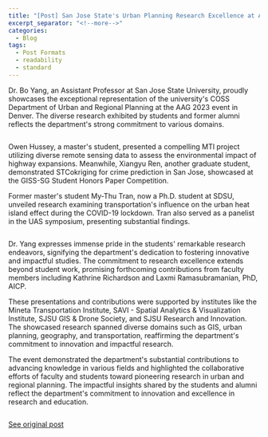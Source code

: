 ```yaml
---
title: "[Post] San Jose State's Urban Planning Research Excellence at AAG 2023"
excerpt_separator: "<!--more-->"
categories:
  - Blog
tags:
  - Post Formats
  - readability
  - standard
---
```

Dr. Bo Yang, an Assistant Professor at San Jose State University, proudly showcases the exceptional representation of the university's COSS Department of Urban and Regional Planning at the AAG 2023 event in Denver. The diverse research exhibited by students and former alumni reflects the department's strong commitment to various domains.

<img src="{{ site.url }}{{ site.baseurl }}/assets/images/Posts/2023032401.jpg" alt="">

Owen Hussey, a master's student, presented a compelling MTI project utilizing diverse remote sensing data to assess the environmental impact of highway expansions. Meanwhile, Xiangyu Ren, another graduate student, demonstrated STCokriging for crime prediction in San Jose, showcased at the GISS-SG Student Honors Paper Competition.

Former master's student My-Thu Tran, now a Ph.D. student at SDSU, unveiled research examining transportation's influence on the urban heat island effect during the COVID-19 lockdown. Tran also served as a panelist in the UAS symposium, presenting substantial findings.

<img src="{{ site.url }}{{ site.baseurl }}/assets/images/Posts/2023032402.jpg" alt="">

Dr. Yang expresses immense pride in the students' remarkable research endeavors, signifying the department's dedication to fostering innovative and impactful studies. The commitment to research excellence extends beyond student work, promising forthcoming contributions from faculty members including Kathrine Richardson and Laxmi Ramasubramanian, PhD, AICP.

These presentations and contributions were supported by institutes like the Mineta Transportation Institute, SAVI - Spatial Analytics & Visualization Institute, SJSU GIS & Drone Society, and SJSU Research and Innovation. The showcased research spanned diverse domains such as GIS, urban planning, geography, and transportation, reaffirming the department's commitment to innovation and impactful research.

The event demonstrated the department's substantial contributions to advancing knowledge in various fields and highlighted the collaborative efforts of faculty and students toward pioneering research in urban and regional planning. The impactful insights shared by the students and alumni reflect the department's commitment to innovation and excellence in research and education.

<img src="{{ site.url }}{{ site.baseurl }}/assets/images/Posts/2023032403.jpg" alt="">

[See original post](https://www.linkedin.com/posts/gisboyang_sjsu-aag2023-denver-activity-7045149882956857345-2x3K?utm_source=share&utm_medium=member_desktop)
